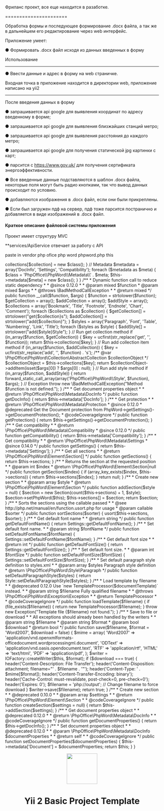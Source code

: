 Фриланс проект, все еще находится в разаботке.

======================

Обработка формы и последующее формирование .docx файла, а так же в дальнейшем его редактирование через web интерфейс.  

Приложение умеет:    

● Формировать .docx файл исходя из данных введенных в форму


Использование

------------

● Ввести данные и адрес в форму на web страничке.

Входная точка в приложение находится в директории web, приложение написано на yii2

-------

После введения данных в форму

● запрашивается api google  для выявления координат по адресу введенному в форме;

● запрашивается api google  для выявления близжайших станций метро; 

● запрашивается api google  для выявления расстояния до каждого метро;

● запрашивается api google  для получения статической jpg картинки с карт;

● парсится с https://www.gov.uk/  для получения сертификата энергоэффективности.

● Все введенные данные подставляются в шаблон .docx файла, некоторые поля могут быть радио кнопками, так что вывод данных происходит по условию.

● добавляются изображения в .docx файл, если они были прикреплены.

● Если был загружен пдф на сервер, пдф тоже парсится постранично и добавляется в виде изображений в .docx файл.




####  Краткое описание файловой системы приложения

Проект имеет структуру MVC

**services/ApiService отвечает за работу с API














<p>
paste in vendor php ofice php word phpword.php this


<p>

<?php
/**
 * This file is part of PHPWord - A pure PHP library for reading and writing
 * word processing documents.
 *
 * PHPWord is free software distributed under the terms of the GNU Lesser
 * General Public License version 3 as published by the Free Software Foundation.
 *
 * For the full copyright and license information, please read the LICENSE
 * file that was distributed with this source code. For the full list of
 * contributors, visit https://github.com/PHPOffice/PHPWord/contributors.
 *
 * @see         https://github.com/PHPOffice/PHPWord
 * @copyright   2010-2018 PHPWord contributors
 * @license     http://www.gnu.org/licenses/lgpl.txt LGPL version 3
*/

namespace PhpOffice\PhpWord;

use PhpOffice\PhpWord\Element\Section;
use PhpOffice\PhpWord\Exception\Exception;

/**
 * PHPWord main class
 *
 * @method Collection\Titles getTitles()
 * @method Collection\Footnotes getFootnotes()
 * @method Collection\Endnotes getEndnotes()
 * @method Collection\Charts getCharts()
 * @method Collection\Comments getComments()
 * @method int addBookmark(Element\Bookmark $bookmark)
 * @method int addTitle(Element\Title $title)
 * @method int addFootnote(Element\Footnote $footnote)
 * @method int addEndnote(Element\Endnote $endnote)
 * @method int addChart(Element\Chart $chart)
 * @method int addComment(Element\Comment $comment)
 *
 * @method Style\Paragraph addParagraphStyle(string $styleName, mixed $styles)
 * @method Style\Font addFontStyle(string $styleName, mixed $fontStyle, mixed $paragraphStyle = null)
 * @method Style\Font addLinkStyle(string $styleName, mixed $styles)
 * @method Style\Font addTitleStyle(mixed $depth, mixed $fontStyle, mixed $paragraphStyle = null)
 * @method Style\Table addTableStyle(string $styleName, mixed $styleTable, mixed $styleFirstRow = null)
 * @method Style\Numbering addNumberingStyle(string $styleName, mixed $styles)
 */
class PhpWord
{
    /**
     * Default font settings
     *
     * @deprecated 0.11.0 Use Settings constants
     *
     * @const string|int
     */
    const DEFAULT_FONT_NAME = Settings::DEFAULT_FONT_NAME;
    /**
     * @deprecated 0.11.0 Use Settings constants
     */
    const DEFAULT_FONT_SIZE = Settings::DEFAULT_FONT_SIZE;
    /**
     * @deprecated 0.11.0 Use Settings constants
     */
    const DEFAULT_FONT_COLOR = Settings::DEFAULT_FONT_COLOR;
    /**
     * @deprecated 0.11.0 Use Settings constants
     */
    const DEFAULT_FONT_CONTENT_TYPE = Settings::DEFAULT_FONT_CONTENT_TYPE;

    /**
     * Collection of sections
     *
     * @var \PhpOffice\PhpWord\Element\Section[]
     */
    private $sections = array();

    /**
     * Collections
     *
     * @var array
     */
    private $collections = array();

    /**
     * Metadata
     *
     * @var array
     * @since 0.12.0
     */
    private $metadata = array();

    /**
     * Create new instance
     *
     * Collections are created dynamically
     */
    public function __construct()
    {
        // Reset Media and styles
        Media::resetElements();
        Style::resetStyles();

        // Collection
        $collections = array('Bookmarks', 'Titles', 'Footnotes', 'Endnotes', 'Charts', 'Comments');
        foreach ($collections as $collection) {
            $class = 'PhpOffice\\PhpWord\\Collection\\' . $collection;
            $this->collections[$collection] = new $class();
        }

        // Metadata
        $metadata = array('DocInfo', 'Settings', 'Compatibility');
        foreach ($metadata as $meta) {
            $class = 'PhpOffice\\PhpWord\\Metadata\\' . $meta;
            $this->metadata[$meta] = new $class();
        }
    }

    /**
     * Dynamic function call to reduce static dependency
     *
     * @since 0.12.0
     *
     * @param mixed $function
     * @param mixed $args
     *
     * @throws \BadMethodCallException
     *
     * @return mixed
     */
    public function __call($function, $args)
    {
        $function = strtolower($function);

        $getCollection = array();
        $addCollection = array();
        $addStyle = array();

        $collections = array('Bookmark', 'Title', 'Footnote', 'Endnote', 'Chart', 'Comment');
        foreach ($collections as $collection) {
            $getCollection[] = strtolower("get{$collection}s");
            $addCollection[] = strtolower("add{$collection}");
        }

        $styles = array('Paragraph', 'Font', 'Table', 'Numbering', 'Link', 'Title');
        foreach ($styles as $style) {
            $addStyle[] = strtolower("add{$style}Style");
        }

        // Run get collection method
        if (in_array($function, $getCollection)) {
            $key = ucfirst(str_replace('get', '', $function));

            return $this->collections[$key];
        }

        // Run add collection item method
        if (in_array($function, $addCollection)) {
            $key = ucfirst(str_replace('add', '', $function) . 's');

            /** @var \PhpOffice\PhpWord\Collection\AbstractCollection $collectionObject */
            $collectionObject = $this->collections[$key];

            return $collectionObject->addItem(isset($args[0]) ? $args[0] : null);
        }

        // Run add style method
        if (in_array($function, $addStyle)) {
            return forward_static_call_array(array('PhpOffice\\PhpWord\\Style', $function), $args);
        }

        // Exception
        throw new \BadMethodCallException("Method $function is not defined.");
    }

    /**
     * Get document properties object
     *
     * @return \PhpOffice\PhpWord\Metadata\DocInfo
     */
    public function getDocInfo()
    {
        return $this->metadata['DocInfo'];
    }

    /**
     * Get protection
     *
     * @return \PhpOffice\PhpWord\Metadata\Protection
     * @since 0.12.0
     * @deprecated Get the Document protection from PhpWord->getSettings()->getDocumentProtection();
     * @codeCoverageIgnore
     */
    public function getProtection()
    {
        return $this->getSettings()->getDocumentProtection();
    }

    /**
     * Get compatibility
     *
     * @return \PhpOffice\PhpWord\Metadata\Compatibility
     * @since 0.12.0
     */
    public function getCompatibility()
    {
        return $this->metadata['Compatibility'];
    }

    /**
     * Get compatibility
     *
     * @return \PhpOffice\PhpWord\Metadata\Settings
     * @since 0.14.0
     */
    public function getSettings()
    {
        return $this->metadata['Settings'];
    }

    /**
     * Get all sections
     *
     * @return \PhpOffice\PhpWord\Element\Section[]
     */
    public function getSections()
    {
        return $this->sections;
    }

    /**
     * Returns the section at the requested position
     *
     * @param int $index
     * @return \PhpOffice\PhpWord\Element\Section|null
     */
    public function getSection($index)
    {
        if (array_key_exists($index, $this->sections)) {
            return $this->sections[$index];
        }

        return null;
    }

    /**
     * Create new section
     *
     * @param array $style
     * @return \PhpOffice\PhpWord\Element\Section
     */
    public function addSection($style = null)
    {
        $section = new Section(count($this->sections) + 1, $style);
        $section->setPhpWord($this);
        $this->sections[] = $section;

        return $section;
    }

    /**
     * Sorts the sections using the callable passed
     *
     * @see http://php.net/manual/en/function.usort.php for usage
     * @param callable $sorter
     */
    public function sortSections($sorter)
    {
        usort($this->sections, $sorter);
    }

    /**
     * Get default font name
     *
     * @return string
     */
    public function getDefaultFontName()
    {
        return Settings::getDefaultFontName();
    }

    /**
     * Set default font name.
     *
     * @param string $fontName
     */
    public function setDefaultFontName($fontName)
    {
        Settings::setDefaultFontName($fontName);
    }

    /**
     * Get default font size
     *
     * @return int
     */
    public function getDefaultFontSize()
    {
        return Settings::getDefaultFontSize();
    }

    /**
     * Set default font size.
     *
     * @param int $fontSize
     */
    public function setDefaultFontSize($fontSize)
    {
        Settings::setDefaultFontSize($fontSize);
    }

    /**
     * Set default paragraph style definition to styles.xml
     *
     * @param array $styles Paragraph style definition
     * @return \PhpOffice\PhpWord\Style\Paragraph
     */
    public function setDefaultParagraphStyle($styles)
    {
        return Style::setDefaultParagraphStyle($styles);
    }

    /**
     * Load template by filename
     *
     * @deprecated 0.12.0 Use `new TemplateProcessor($documentTemplate)` instead.
     *
     * @param  string $filename Fully qualified filename
     *
     * @throws \PhpOffice\PhpWord\Exception\Exception
     *
     * @return TemplateProcessor
     *
     * @codeCoverageIgnore
     */
    public function loadTemplate($filename)
    {
        if (file_exists($filename)) {
            return new TemplateProcessor($filename);
        }
        throw new Exception("Template file {$filename} not found.");
    }

    /**
     * Save to file or download
     *
     * All exceptions should already been handled by the writers
     *
     * @param string $filename
     * @param string $format
     * @param bool $download
     * @return bool
     */
    public function save($filename, $format = 'Word2007', $download = false)
    {
        $mime = array(
            'Word2007'  => 'application/vnd.openxmlformats-officedocument.wordprocessingml.document',
            'ODText'    => 'application/vnd.oasis.opendocument.text',
            'RTF'       => 'application/rtf',
            'HTML'      => 'text/html',
            'PDF'       => 'application/pdf',
        );

        $writer = IOFactory::createWriter($this, $format);

        if ($download === true) {
            header('Content-Description: File Transfer');
            header('Content-Disposition: attachment; filename="' . $filename . '"');
            header('Content-Type: ' . $mime[$format]);
            header('Content-Transfer-Encoding: binary');
            header('Cache-Control: must-revalidate, post-check=0, pre-check=0');
            header('Expires: 0');
            $filename = 'php://output'; // Change filename to force download
        }

        $writer->save($filename);

        return true;
    }

    /**
     * Create new section
     *
     * @deprecated 0.10.0
     *
     * @param array $settings
     *
     * @return \PhpOffice\PhpWord\Element\Section
     *
     * @codeCoverageIgnore
     */
    public function createSection($settings = null)
    {
        return $this->addSection($settings);
    }

    /**
     * Get document properties object
     *
     * @deprecated 0.12.0
     *
     * @return \PhpOffice\PhpWord\Metadata\DocInfo
     *
     * @codeCoverageIgnore
     */
    public function getDocumentProperties()
    {
        return $this->getDocInfo();
    }

    /**
     * Set document properties object
     *
     * @deprecated 0.12.0
     *
     * @param \PhpOffice\PhpWord\Metadata\DocInfo $documentProperties
     *
     * @return self
     *
     * @codeCoverageIgnore
     */
    public function setDocumentProperties($documentProperties)
    {
        $this->metadata['Document'] = $documentProperties;

        return $this;
    }
}
</p>

</p>
<p align="center">
    <a href="https://github.com/yiisoft" target="_blank">
        <img src="https://avatars0.githubusercontent.com/u/993323" height="100px">
    </a>
    <h1 align="center">Yii 2 Basic Project Template</h1>
    <br>
</p>

